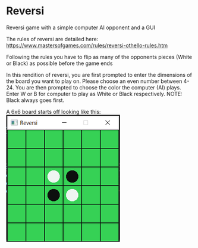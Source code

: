 # Reversi
Reversi game with a simple computer AI opponent and a GUI

The rules of reversi are detailed here: https://www.mastersofgames.com/rules/reversi-othello-rules.htm

Following the rules you have to flip as many of the opponents pieces (White or Black) as possible before the game ends

In this rendition of reversi, you are first prompted to enter the dimensions of the board you want to play on. Please choose an even number between 4-24. You are then prompted to choose the color the computer (AI) plays. Enter W or B for computer to play as White or Black respectively. NOTE: Black always goes first.

A 6x6 board starts off looking like this:
![Alt text](Reversi/reversi_pic.png?raw=true "Title")

